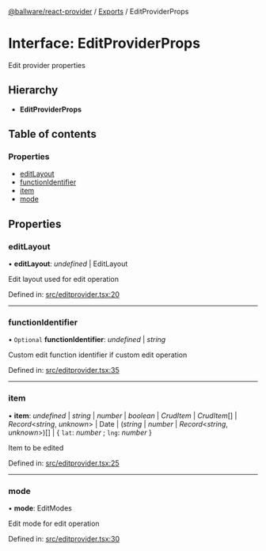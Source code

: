 [@ballware/react-provider](../README.md) / [Exports](../modules.md) / EditProviderProps

# Interface: EditProviderProps

Edit provider properties

## Hierarchy

* **EditProviderProps**

## Table of contents

### Properties

- [editLayout](editproviderprops.md#editlayout)
- [functionIdentifier](editproviderprops.md#functionidentifier)
- [item](editproviderprops.md#item)
- [mode](editproviderprops.md#mode)

## Properties

### editLayout

• **editLayout**: *undefined* \| EditLayout

Edit layout used for edit operation

Defined in: [src/editprovider.tsx:20](https://github.com/frankball/ballware-react-provider/blob/1c8774d/src/editprovider.tsx#L20)

___

### functionIdentifier

• `Optional` **functionIdentifier**: *undefined* \| *string*

Custom edit function identifier if custom edit operation

Defined in: [src/editprovider.tsx:35](https://github.com/frankball/ballware-react-provider/blob/1c8774d/src/editprovider.tsx#L35)

___

### item

• **item**: *undefined* \| *string* \| *number* \| *boolean* \| *CrudItem* \| *CrudItem*[] \| *Record*<*string*, *unknown*\> \| Date \| (*string* \| *number* \| *Record*<*string*, *unknown*\>)[] \| { `lat`: *number* ; `lng`: *number*  }

Item to be edited

Defined in: [src/editprovider.tsx:25](https://github.com/frankball/ballware-react-provider/blob/1c8774d/src/editprovider.tsx#L25)

___

### mode

• **mode**: EditModes

Edit mode for edit operation

Defined in: [src/editprovider.tsx:30](https://github.com/frankball/ballware-react-provider/blob/1c8774d/src/editprovider.tsx#L30)
